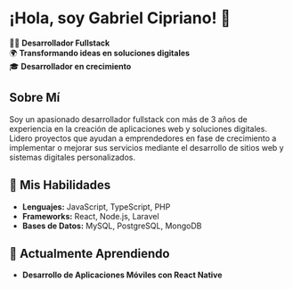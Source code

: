 # ¡Hola, soy Gabriel Cipriano! 👋

👨‍💻 **Desarrollador Fullstack**  
🌍 **Transformando ideas en soluciones digitales**  
🎓 **Desarrollador en crecimiento**

## Sobre Mí
Soy un apasionado desarrollador fullstack con más de 3 años de experiencia en la creación de aplicaciones web y soluciones digitales. Lidero proyectos que ayudan a emprendedores en fase de crecimiento a implementar o mejorar sus servicios mediante el desarrollo de sitios web y sistemas digitales personalizados.

## 🚀 Mis Habilidades
- **Lenguajes:** JavaScript, TypeScript, PHP
- **Frameworks:** React, Node.js, Laravel
- **Bases de Datos:** MySQL, PostgreSQL, MongoDB

## 🌱 Actualmente Aprendiendo
- **Desarrollo de Aplicaciones Móviles con React Native**

